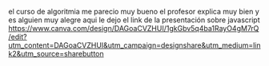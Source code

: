 el curso de algoritmia me parecio muy bueno el profesor explica muy bien y es alguien muy alegre 
aqui le dejo el link de la presentación sobre javascript https://www.canva.com/design/DAGoaCVZHUI/1gkGbv5q4ba1RayO4gM7rQ/edit?utm_content=DAGoaCVZHUI&utm_campaign=designshare&utm_medium=link2&utm_source=sharebutton

